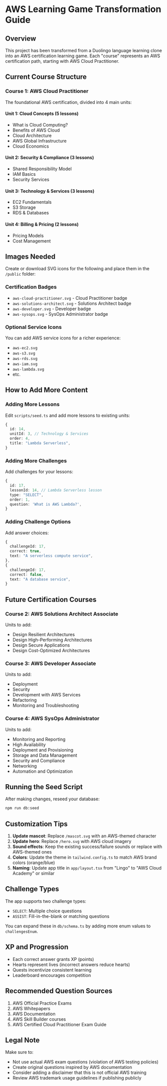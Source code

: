 # AWS Learning Game Transformation Guide

## Overview
This project has been transformed from a Duolingo language learning clone into an AWS certification learning game. Each "course" represents an AWS certification path, starting with AWS Cloud Practitioner.

## Current Course Structure

### Course 1: AWS Cloud Practitioner
The foundational AWS certification, divided into 4 main units:

#### Unit 1: Cloud Concepts (5 lessons)
- What is Cloud Computing?
- Benefits of AWS Cloud
- Cloud Architecture
- AWS Global Infrastructure
- Cloud Economics

#### Unit 2: Security & Compliance (3 lessons)
- Shared Responsibility Model
- IAM Basics
- Security Services

#### Unit 3: Technology & Services (3 lessons)
- EC2 Fundamentals
- S3 Storage
- RDS & Databases

#### Unit 4: Billing & Pricing (2 lessons)
- Pricing Models
- Cost Management

## Images Needed

Create or download SVG icons for the following and place them in the `/public` folder:

### Certification Badges
- `aws-cloud-practitioner.svg` - Cloud Practitioner badge
- `aws-solutions-architect.svg` - Solutions Architect badge
- `aws-developer.svg` - Developer badge
- `aws-sysops.svg` - SysOps Administrator badge

### Optional Service Icons
You can add AWS service icons for a richer experience:
- `aws-ec2.svg`
- `aws-s3.svg`
- `aws-rds.svg`
- `aws-iam.svg`
- `aws-lambda.svg`
- etc.

## How to Add More Content

### Adding More Lessons
Edit `scripts/seed.ts` and add more lessons to existing units:

```typescript
{
  id: 14,
  unitId: 3, // Technology & Services
  order: 4,
  title: "Lambda Serverless",
}
```

### Adding More Challenges
Add challenges for your lessons:

```typescript
{
  id: 17,
  lessonId: 14, // Lambda Serverless lesson
  type: "SELECT",
  order: 1,
  question: 'What is AWS Lambda?',
}
```

### Adding Challenge Options
Add answer choices:

```typescript
{
  challengeId: 17,
  correct: true,
  text: "A serverless compute service",
},
{
  challengeId: 17,
  correct: false,
  text: "A database service",
}
```

## Future Certification Courses

### Course 2: AWS Solutions Architect Associate
Units to add:
- Design Resilient Architectures
- Design High-Performing Architectures
- Design Secure Applications
- Design Cost-Optimized Architectures

### Course 3: AWS Developer Associate
Units to add:
- Deployment
- Security
- Development with AWS Services
- Refactoring
- Monitoring and Troubleshooting

### Course 4: AWS SysOps Administrator
Units to add:
- Monitoring and Reporting
- High Availability
- Deployment and Provisioning
- Storage and Data Management
- Security and Compliance
- Networking
- Automation and Optimization

## Running the Seed Script

After making changes, reseed your database:

```bash
npm run db:seed
```

## Customization Tips

1. **Update mascot**: Replace `/mascot.svg` with an AWS-themed character
2. **Update hero**: Replace `/hero.svg` with AWS cloud imagery
3. **Sound effects**: Keep the existing success/failure sounds or replace with AWS-themed ones
4. **Colors**: Update the theme in `tailwind.config.ts` to match AWS brand colors (orange/blue)
5. **Naming**: Update app title in `app/layout.tsx` from "Lingo" to "AWS Cloud Academy" or similar

## Challenge Types

The app supports two challenge types:
- `SELECT`: Multiple choice questions
- `ASSIST`: Fill-in-the-blank or matching questions

You can expand these in `db/schema.ts` by adding more enum values to `challengesEnum`.

## XP and Progression

- Each correct answer grants XP (points)
- Hearts represent lives (incorrect answers reduce hearts)
- Quests incentivize consistent learning
- Leaderboard encourages competition

## Recommended Question Sources

1. AWS Official Practice Exams
2. AWS Whitepapers
3. AWS Documentation
4. AWS Skill Builder courses
5. AWS Certified Cloud Practitioner Exam Guide

## Legal Note

Make sure to:
- Not use actual AWS exam questions (violation of AWS testing policies)
- Create original questions inspired by AWS documentation
- Consider adding a disclaimer that this is not official AWS training
- Review AWS trademark usage guidelines if publishing publicly
